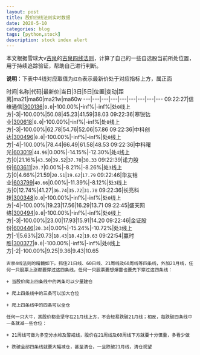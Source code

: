 ```yaml
---
layout: post
title: 股价四线法则实时数据
date: 2020-5-10
categories: blog
tags: [python,stock]
description: stock index alert
---
```



本文根据雪球大v[古泉](https://xueqiu.com/u/7148646888)的[古泉四线法则](https://xueqiu.com/7148646888/130498192)，计算了自己的一些自选股当前所处位置，用于持续追踪验证，帮助自己进行判断。

**说明**：下表中4线对应取值为`红色`表示最新价处于对应指标上方，属正面

时间|名称|代码|最新价|当日|3日|5日|位置|变动|距离|ma21|ma60|ma21w|ma60w
---|---|---|---|---|---|---|---|---
09:22:27|信维通信|[300136](https://xueqiu.com/S/SZ300136)|`0.0`|-100.00%|-inf%|-inf%|处`0`线上方|-3|-100.00%|50.08|45.23|41.59|38.03
09:22:36|寒锐钴业|[300618](https://xueqiu.com/S/SZ300618)|`0.0`|-100.00%|-inf%|-inf%|处`0`线上方|-3|-100.00%|62.78|54.76|52.06|57.86
09:22:36|中科创达|[300496](https://xueqiu.com/S/SZ300496)|`0.0`|-100.00%|-inf%|-inf%|处`0`线上方|-4|-100.00%|78.44|66.49|61.58|48.53
09:22:36|中科曙光|[603019](https://xueqiu.com/S/SH603019)|`44.96`|0.00%|-14.15%|-12.30%|处`4`线上方|0|21.16%|`43.50`|`39.52`|`37.70`|`30.33`
09:22:39|诺力股份|[603611](https://xueqiu.com/S/SH603611)|`20.7`|0.00%|-8.21%|-8.26%|处`3`线上方|0|4.66%|21.59|`20.51`|`19.62`|`17.79`
09:22:46|华友钴业|[603799](https://xueqiu.com/S/SH603799)|`40.66`|0.00%|-11.39%|-8.12%|处`3`线上方|0|12.74%|41.27|`36.74`|`35.72`|`31.78`
09:22:36|长亮科技|[300348](https://xueqiu.com/S/SZ300348)|`0.0`|-100.00%|-inf%|-inf%|处`0`线上方|-4|-100.00%|19.23|17.56|16.29|13.71
09:22:45|盛天网络|[300494](https://xueqiu.com/S/SZ300494)|`0.0`|-100.00%|-inf%|-inf%|处`0`线上方|-3|-100.00%|23.00|17.93|15.91|14.20
09:22:46|金证股份|[600446](https://xueqiu.com/S/SH600446)|`20.34`|0.00%|-15.24%|-10.72%|处`3`线上方|-1|5.63%|20.73|`18.43`|`18.42`|`19.63`
09:22:54|赢时胜|[300377](https://xueqiu.com/S/SZ300377)|`0.0`|-100.00%|-inf%|-inf%|处`0`线上方|-2|-100.00%|9.25|9.36|9.43|10.65

```
古泉4线法则的精髓如下。抓住21日线、60日线、21周线及60周线等四条线，外加21月线，任何一只股票上涨都要穿过这四条线，任何一只股票要想爆雷也要先下穿过这四条线：

+ 当股价爬上四条线中的两条可以少量建仓

+ 爬上四条线中的三条可以加大仓位

+ 爬上四条线中的四条可以全仓

任何一只大牛，其股价都会坚守在21月线上方，不会轻易跌破21月线；相反，每跌破四条线中一条就减一些仓位：

+ 21周线可做为多空分水岭及警戒线，股价在21周线及60周线下方就要十分慎重，多看少做

+ 跌破全部四条线就要大幅减仓，甚至清仓，一旦跌破21月线，清仓观望
```